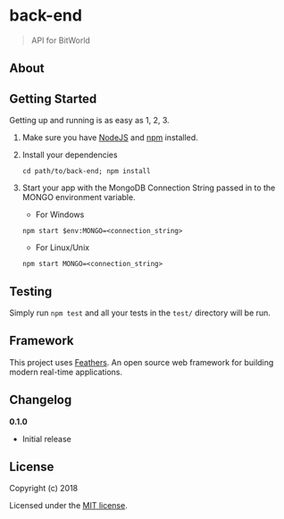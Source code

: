 # back-end

> API for BitWorld

## About


## Getting Started

Getting up and running is as easy as 1, 2, 3.

1. Make sure you have [NodeJS](https://nodejs.org/) and [npm](https://www.npmjs.com/) installed.
2. Install your dependencies

    ```
    cd path/to/back-end; npm install
    ```

3. Start your app with the MongoDB Connection String passed in to the MONGO environment variable.
    - For Windows
    ```
    npm start $env:MONGO=<connection_string>
    ```
    - For Linux/Unix
    ```
    npm start MONGO=<connection_string>
    ```

## Testing

Simply run `npm test` and all your tests in the `test/` directory will be run.

## Framework

This project uses [Feathers](http://feathersjs.com). An open source web framework for building modern real-time applications.

## Changelog

__0.1.0__

- Initial release

## License

Copyright (c) 2018

Licensed under the [MIT license](LICENSE).
